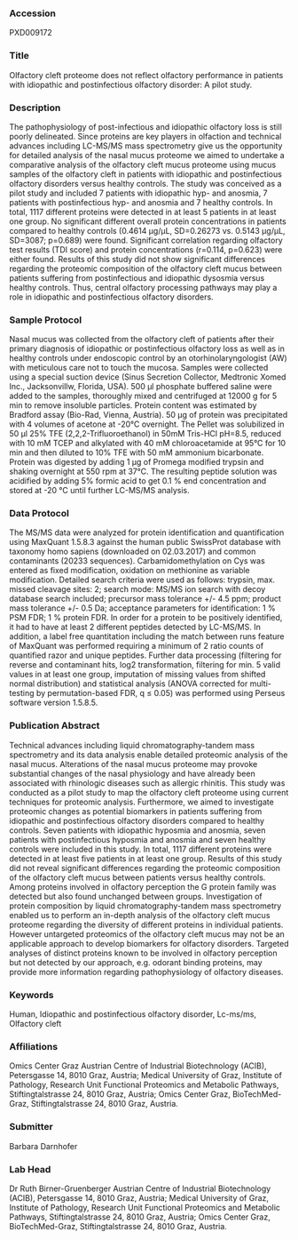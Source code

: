 ### Accession
PXD009172

### Title
Olfactory cleft proteome does not reflect olfactory performance in patients with idiopathic and postinfectious olfactory disorder: A pilot study.

### Description
The pathophysiology of post-infectious and idiopathic olfactory loss is still poorly delineated. Since proteins are key players in olfaction and technical advances including LC-MS/MS mass spectrometry give us the opportunity for detailed analysis of the nasal mucus proteome we aimed to undertake a comparative analysis of the olfactory cleft mucus proteome using mucus samples of the olfactory cleft in patients with idiopathic and postinfectious olfactory disorders versus healthy controls. The study was conceived as a pilot study and included 7 patients with idiopathic hyp- and anosmia, 7 patients with postinfectious hyp- and anosmia and 7 healthy controls. In total, 1117 different proteins were detected in at least 5 patients in at least one group. No significant different overall protein concentrations in patients compared to healthy controls (0.4614 µg/µL, SD=0.26273 vs. 0.5143 µg/µL, SD=3087; p=0.689) were found.  Significant correlation regarding olfactory test results (TDI score) and protein concentrations (r=0.114, p=0.623) were either found. Results of this study did not show significant differences regarding the proteomic composition of the olfactory cleft mucus between patients suffering from postinfectious and idiopathic dysosmia versus healthy controls. Thus, central olfactory processing pathways may play a role in idiopathic and postinfectious olfactory disorders.

### Sample Protocol
Nasal mucus was collected from the olfactory cleft of patients after their primary diagnosis of idiopathic or postinfectious olfactory loss as well as in healthy controls under endoscopic control by an otorhinolaryngologist (AW) with meticulous care not to touch the mucosa. Samples were collected using a special suction device (Sinus Secretion Collector, Medtronic Xomed Inc., Jacksonvillw, Florida, USA). 500 µl phosphate buffered saline were added to the samples, thoroughly mixed and centrifuged at 12000 g for 5 min to remove insoluble particles. Protein content was estimated by Bradford assay (Bio-Rad, Vienna, Austria). 50 µg of protein was precipitated with 4 volumes of acetone at -20°C overnight. The Pellet was solubilized in 50 µl 25% TFE (2,2,2-Trifluoroethanol) in 50mM Tris-HCl pH=8.5, reduced with 10 mM TCEP and alkylated with 40 mM chloroacetamide at 95°C for 10 min and then diluted to 10% TFE with 50 mM ammonium bicarbonate. Protein was digested by adding 1 µg of Promega modified trypsin and shaking overnight at 550 rpm at 37°C. The resulting peptide solution was acidified by adding 5% formic acid to get 0.1 % end concentration and stored at -20 °C until further LC-MS/MS analysis.

### Data Protocol
The MS/MS data were analyzed for protein identification and quantification using MaxQuant 1.5.8.3 against the human public SwissProt database with taxonomy homo sapiens (downloaded on 02.03.2017) and common contaminants (20233 sequences). Carbamidomethylation on Cys was entered as fixed modification, oxidation on methionine as variable modification. Detailed search criteria were used as follows: trypsin, max. missed cleavage sites: 2; search mode: MS/MS ion search with decoy database search included; precursor mass tolerance +/- 4.5 ppm; product mass tolerance +/- 0.5 Da; acceptance parameters for identification: 1 % PSM FDR; 1 % protein FDR. In order for a protein to be positively identified, it had to have at least 2 different peptides detected by LC-MS/MS. In addition, a label free quantitation including the match between runs feature of MaxQuant was performed requiring a minimum of 2 ratio counts of quantified razor and unique peptides. Further data processing (filtering for reverse and contaminant hits, log2 transformation, filtering for min. 5 valid values in at least one group, imputation of missing values from shifted normal distribution) and statistical analysis (ANOVA corrected for multi-testing by permutation-based FDR, q ≤ 0.05) was performed using Perseus software version 1.5.8.5.

### Publication Abstract
Technical advances including liquid chromatography-tandem mass spectrometry and its data analysis enable detailed proteomic analysis of the nasal mucus. Alterations of the nasal mucus proteome may provoke substantial changes of the nasal physiology and have already been associated with rhinologic diseases such as allergic rhinitis. This study was conducted as a pilot study to map the olfactory cleft proteome using current techniques for proteomic analysis. Furthermore, we aimed to investigate proteomic changes as potential biomarkers in patients suffering from idiopathic and postinfectious olfactory disorders compared to healthy controls. Seven patients with idiopathic hyposmia and anosmia, seven patients with postinfectious hyposmia and anosmia and seven healthy controls were included in this study. In total, 1117 different proteins were detected in at least five patients in at least one group. Results of this study did not reveal significant differences regarding the proteomic composition of the olfactory cleft mucus between patients versus healthy controls. Among proteins involved in olfactory perception the G protein family was detected but also found unchanged between groups. Investigation of protein composition by liquid chromatography-tandem mass spectrometry enabled us to perform an in-depth analysis of the olfactory cleft mucus proteome regarding the diversity of different proteins in individual patients. However untargeted proteomics of the olfactory cleft mucus may not be an applicable approach to develop biomarkers for olfactory disorders. Targeted analyses of distinct proteins known to be involved in olfactory perception but not detected by our approach, e.g. odorant binding proteins, may provide more information regarding pathophysiology of olfactory diseases.

### Keywords
Human, Idiopathic and postinfectious olfactory disorder, Lc-ms/ms, Olfactory cleft

### Affiliations
Omics Center Graz
Austrian Centre of Industrial Biotechnology (ACIB), Petersgasse 14, 8010 Graz, Austria; Medical University of Graz, Institute of Pathology, Research Unit Functional Proteomics and Metabolic Pathways, Stiftingtalstrasse 24, 8010 Graz, Austria; Omics Center Graz, BioTechMed-Graz, Stiftingtalstrasse 24, 8010 Graz, Austria.

### Submitter
Barbara Darnhofer

### Lab Head
Dr Ruth Birner-Gruenberger
Austrian Centre of Industrial Biotechnology (ACIB), Petersgasse 14, 8010 Graz, Austria; Medical University of Graz, Institute of Pathology, Research Unit Functional Proteomics and Metabolic Pathways, Stiftingtalstrasse 24, 8010 Graz, Austria; Omics Center Graz, BioTechMed-Graz, Stiftingtalstrasse 24, 8010 Graz, Austria.


